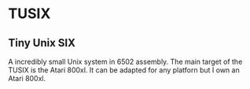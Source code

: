 # TUSIX
## Tiny Unix SIX
A incredibly small Unix system in 6502 assembly.
The main target of the TUSIX is the Atari 800xl.
It can be adapted for any platforn but I own an Atari 800xl.
